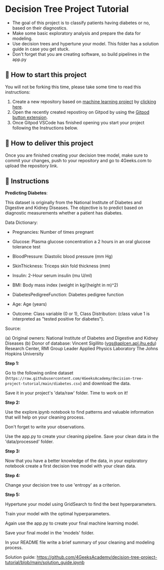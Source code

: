 <!-- hide -->
# Decision Tree Project Tutorial
<!-- endhide -->

- The goal of this project is to classify patients having diabetes or no, based on their diagnostics.
- Make some basic exploratory analysis and prepare the data for modeling.
- Use decision trees and hypertune your model. This folder has a solution guide in case you get stuck.
- Don't forget that you are creating software, so build pipelines in the app.py

## 🌱  How to start this project

You will not be forking this time, please take some time to read this instructions:

1. Create a new repository based on [machine learning project](https://github.com/4GeeksAcademy/machine-learning-python-template/generate) by [clicking here](https://github.com/4GeeksAcademy/machine-learning-python-template).
2. Open the recently created repostiroy on Gitpod by using the [Gitpod button extension](https://www.gitpod.io/docs/browser-extension/).
3. Once Gitpod VSCode has finished opening you start your project following the Instructions below.

## 🚛 How to deliver this project

Once you are finished creating your decision tree model, make sure to commit your changes, push to your repository and go to 4Geeks.com to upload the repository link.

## 📝 Instructions

**Predicting Diabetes**:

This dataset is originally from the National Institute of Diabetes and Digestive and Kidney Diseases. The objective is to predict based on diagnostic measurements whether a patient has diabetes.

Data Dictionary:

- Pregnancies: Number of times pregnant

- Glucose: Plasma glucose concentration a 2 hours in an oral glucose tolerance test

- BloodPressure: Diastolic blood pressure (mm Hg)

- SkinThickness: Triceps skin fold thickness (mm)

- Insulin: 2-Hour serum insulin (mu U/ml)

- BMI: Body mass index (weight in kg/(height in m)^2)

- DiabetesPedigreeFunction: Diabetes pedigree function

- Age: Age (years)

- Outcome: Class variable (0 or 1), Class Distribution: (class value 1 is interpreted as "tested positive for diabetes").

Source:

(a) Original owners: National Institute of Diabetes and Digestive and
Kidney Diseases
(b) Donor of database: Vincent Sigillito (vgs@aplcen.apl.jhu.edu)
Research Center, RMI Group Leader
Applied Physics Laboratory
The Johns Hopkins University

**Step 1:**

Go to the following online dataset (`https://raw.githubusercontent.com/4GeeksAcademy/decision-tree-project-tutorial/main/diabetes.csv`) and download the data.

Save it in your project's 'data/raw' folder. Time to work on it!

**Step 2:**

Use the explore.ipynb notebook to find patterns and valuable information that will help on your cleaning process. 

Don't forget to write your observations.

Use the app.py to create your cleaning pipeline. Save your clean data in the 'data/processed'  folder.

**Step 3:**

Now that you have a better knowledge of the data, in your exploratory notebook create a first decision tree model with your clean data.

**Step 4:**

Change your decision tree to use 'entropy' as a criterion.

**Step 5:**

Hypertune your model using GridSearch to find the best hyperparameters.

Train your model with the optimal hyperparameters.

Again use the app.py to create your final machine learning model. 

Save your final model in the 'models' folder.

In your README file write a brief summary of your cleaning and modeling process.

Solution guide: https://github.com/4GeeksAcademy/decision-tree-project-tutorial/blob/main/solution_guide.ipynb
